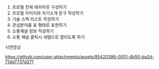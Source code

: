 1. 프로필 전체 레이아웃 구성하기
2. 프로필 이미지와 자기소개 문구 작성학기
3. 기술 스택 리스트 작성하기
4. 관심분야를 표 형태로 표현하기
5. 소통채널 정보 작성하기
6. 소통 채널 클릭시 새탬으로 열리도록 하기


시연영상




https://github.com/user-attachments/assets/85420386-0051-4b50-ba2d-71dd7737d371





